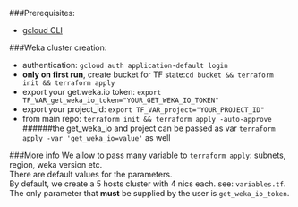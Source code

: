 ###Prerequisites:
- [gcloud CLI](https://cloud.google.com/sdk/docs/install)

###Weka cluster creation:
- authentication: `gcloud auth application-default login`
- **only on first run**, create bucket for TF state:`cd bucket && terraform init && terraform apply`
- export your get.weka.io token: `export TF_VAR_get_weka_io_token="YOUR_GET_WEKA_IO_TOKEN"`
- export your project_id: `export TF_VAR_project="YOUR_PROJECT_ID"`
- from main repo: `terraform init && terraform apply -auto-approve`
######the get_weka_io and project can be passed as var `terraform apply -var 'get_weka_io=value'` as well

###More info
We allow to pass many variable to `terraform apply`: subnets, region, weka version etc.<br>
There are default values for the parameters.<br>
By default, we create a 5 hosts cluster with 4 nics each. see: `variables.tf`.<br>
The only parameter that **must** be supplied by the user is `get_weka_io_token`.
